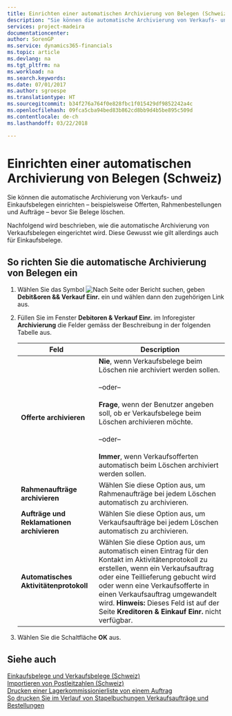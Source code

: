 ```yaml
---
title: Einrichten einer automatischen Archivierung von Belegen (Schweiz)
description: "Sie können die automatische Archivierung von Verkaufs- und Einkaufsbelegen einrichten – beispielsweise Angebote, Rahmenbestellungen und Aufträge – bevor Sie Belege löschen."
services: project-madeira
documentationcenter: 
author: SorenGP
ms.service: dynamics365-financials
ms.topic: article
ms.devlang: na
ms.tgt_pltfrm: na
ms.workload: na
ms.search.keywords: 
ms.date: 07/01/2017
ms.author: sgroespe
ms.translationtype: HT
ms.sourcegitcommit: b34f276a764f0e828fbc1f015429df9852242a4c
ms.openlocfilehash: 09fca5cba94bed83b862cd8bb9d4b5be895c509d
ms.contentlocale: de-ch
ms.lasthandoff: 03/22/2018

---
```

# <a name="set-up-automatic-archiving-of-documents-in-switzerland"></a>Einrichten einer automatischen Archivierung von Belegen (Schweiz)
Sie können die automatische Archivierung von Verkaufs- und Einkaufsbelegen einrichten – beispielsweise Offerten, Rahmenbestellungen und Aufträge – bevor Sie Belege löschen.  

Nachfolgend wird beschrieben, wie die automatische Archivierung von Verkaufsbelegen eingerichtet wird. Diese Gewusst wie gilt allerdings auch für Einkaufsbelege.  

## <a name="to-set-up-automatic-archiving-of-documents"></a>So richten Sie die automatische Archivierung von Belegen ein  

1.  Wählen Sie das Symbol ![Nach Seite oder Bericht suchen](../../media/ui-search/search_small.png "Symbol Nach Seite oder Bericht suchen"), geben **Debit&oren && Verkauf Einr.** ein und wählen dann den zugehörigen Link aus.  
2.  Füllen Sie im Fenster **Debitoren & Verkauf Einr.** im Inforegister **Archivierung** die Felder gemäss der Beschreibung in der folgenden Tabelle aus.  

    |Feld|Description|  
    |---------------------------------|---------------------------------------|  
    |**Offerte archivieren**|**Nie**, wenn Verkaufsbelege beim Löschen nie archiviert werden sollen.<br /><br /> –oder–<br /><br /> **Frage**, wenn der Benutzer angeben soll, ob er Verkaufsbelege beim Löschen archivieren möchte.<br /><br /> –oder–<br /><br /> **Immer**, wenn Verkaufsofferten automatisch beim Löschen archiviert werden sollen.|  
    |**Rahmenaufträge archivieren**|Wählen Sie diese Option aus, um Rahmenaufträge bei jedem Löschen automatisch zu archivieren.|  
    |**Aufträge und Reklamationen archivieren**|Wählen Sie diese Option aus, um Verkaufsaufträge bei jedem Löschen automatisch zu archivieren.|  
    |**Automatisches Aktivitätenprotokoll**|Wählen Sie diese Option aus, um automatisch einen Eintrag für den Kontakt im Aktivitätenprotokoll zu erstellen, wenn ein Verkaufsauftrag oder eine Teillieferung gebucht wird oder wenn eine Verkaufsofferte in einen Verkaufsauftrag umgewandelt wird. **Hinweis:** Dieses Feld ist auf der Seite **Kreditoren & Einkauf Einr.** nicht verfügbar.|  

3.  Wählen Sie die Schaltfläche **OK** aus.  

## <a name="see-also"></a>Siehe auch  
 [Einkaufsbelege und Verkaufsbelege (Schweiz)](swiss-purchase-documents-and-sales-documents.md)   
 [Importieren von Postleitzahlen (Schweiz)](how-to-import-swiss-post-codes.md)   
 [Drucken einer Lagerkommissionierliste von einem Auftrag](how-to-print-an-inventory-picking-list-from-a-sales-order.md)   
 [So drucken Sie im Verlauf von Stapelbuchungen Verkaufsaufträge und Bestellungen](how-to-print-sales-and-purchase-orders-during-batch-posting.md)

